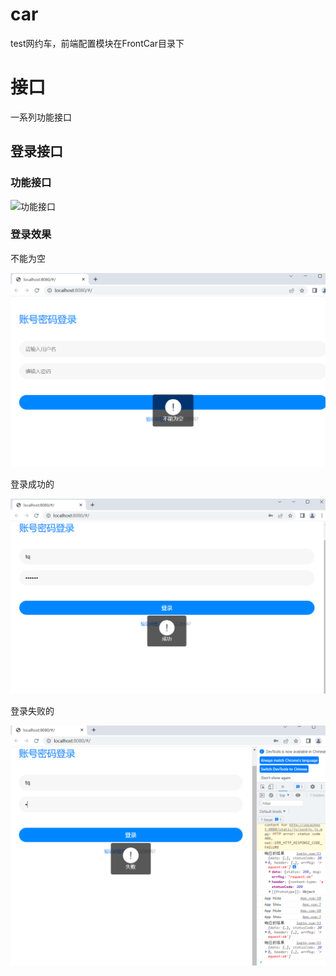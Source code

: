 # car
test网约车，前端配置模块在FrontCar目录下
# 接口
一系列功能接口
## 登录接口
### 功能接口
![功能接口](https://console-docs.apipost.cn/preview/837f84009a8a4ff0/23cd044c9d97b57f)
### 登录效果
不能为空

![image-20230406103218523](README.assets/image-20230406103218523.png)

登录成功的

![image-20230406103303019](README.assets/image-20230406103303019.png)

登录失败的

![image-20230406103542630](README.assets/image-20230406103542630.png)

